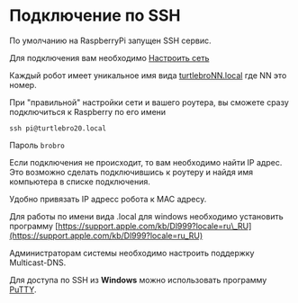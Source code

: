 # Подключение по SSH

По умолчанию на RaspberryPi запущен SSH сервис.

Для подключения вам необходимо [Настроить сеть](networking.md)

Каждый робот имеет уникальное имя вида [turtlebroNN.local](http://turtlebronn.local/) где NN это номер.

При "правильной" настройки сети и вашего роутера, вы сможете сразу подключиться к Raspberry по его имени

```text
ssh pi@turtlebro20.local
```

Пароль `brobro`

Если подключения не происходит, то вам необходимо найти IP адрес. Это возможно сделать подключившись к роутеру и найдя имя компьютера в списке подключения.

Удобно привязать IP адресс робота к MAC адресу.

Для работы по имени вида .local для windows необходимо установить программу [https://support.apple.com/kb/Dl999?locale=ru\_RU](https://support.apple.com/kb/Dl999?locale=ru_RU)

Администраторам системы необходимо настроить поддержку Multicast-DNS.

Для доступа по SSH из **Windows** можно использовать программу [PuTTY](https://www.chiark.greenend.org.uk/~sgtatham/putty/latest.html).


